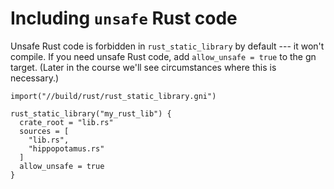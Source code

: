 # Including `unsafe` Rust code

Unsafe Rust code is forbidden in `rust_static_library` by default --- it won't
compile. If you need unsafe Rust code, add `allow_unsafe = true` to the gn
target. (Later in the course we'll see circumstances where this is necessary.)

```gn
import("//build/rust/rust_static_library.gni")

rust_static_library("my_rust_lib") {
  crate_root = "lib.rs"
  sources = [
    "lib.rs",
    "hippopotamus.rs"
  ]
  allow_unsafe = true
}
```
